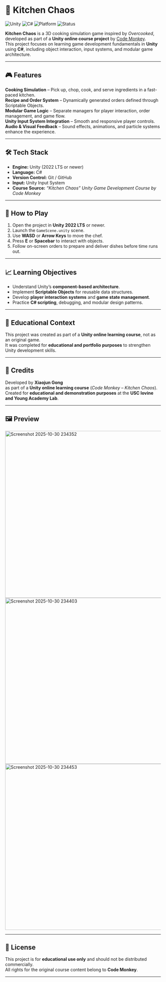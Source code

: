 # 🍳 Kitchen Chaos  

![Unity](https://img.shields.io/badge/Engine-Unity-blue?logo=unity)
![C#](https://img.shields.io/badge/Language-C%23-green)
![Platform](https://img.shields.io/badge/Platform-PC-lightgrey)
![Status](https://img.shields.io/badge/Project-Learning-orange)

**Kitchen Chaos** is a 3D cooking simulation game inspired by *Overcooked*, developed as part of a **Unity online course project** by [Code Monkey](https://www.youtube.com/@CodeMonkeyUnity).  
This project focuses on learning game development fundamentals in **Unity** using **C#**, including object interaction, input systems, and modular game architecture.  

---

## 🎮 Features  

**Cooking Simulation** – Pick up, chop, cook, and serve ingredients in a fast-paced kitchen.  
**Recipe and Order System** – Dynamically generated orders defined through Scriptable Objects.  
**Modular Game Logic** – Separate managers for player interaction, order management, and game flow.  
**Unity Input System Integration** – Smooth and responsive player controls.  
**Audio & Visual Feedback** – Sound effects, animations, and particle systems enhance the experience.  

---

## 🛠️ Tech Stack  

- **Engine:** Unity (2022 LTS or newer)  
- **Language:** C#  
- **Version Control:** Git / GitHub  
- **Input:** Unity Input System  
- **Course Source:** *“Kitchen Chaos” Unity Game Development Course by Code Monkey*  

---

## 🚀 How to Play  

1. Open the project in **Unity 2022 LTS** or newer.  
2. Launch the `GameScene.unity` scene.  
3. Use **WASD** or **Arrow Keys** to move the chef.  
4. Press **E** or **Spacebar** to interact with objects.  
5. Follow on-screen orders to prepare and deliver dishes before time runs out.  

---

## 📈 Learning Objectives  

- Understand Unity’s **component-based architecture**.  
- Implement **Scriptable Objects** for reusable data structures.  
- Develop **player interaction systems** and **game state management**.  
- Practice **C# scripting**, debugging, and modular design patterns.  

---

## 🧠 Educational Context  

This project was created as part of a **Unity online learning course**, not as an original game.  
It was completed for **educational and portfolio purposes** to strengthen Unity development skills.  

---

## 👥 Credits  

Developed by **Xiaojun Gong**  
as part of a **Unity online learning course** (*Code Monkey – Kitchen Chaos*).  
Created for **educational and demonstration purposes** at the **USC Iovine and Young Academy Lab**.  

---

## 🖼️ Preview 

<img width="956" height="540" alt="Screenshot 2025-10-30 234352" src="https://github.com/user-attachments/assets/6b87bcf5-39cf-402d-93e5-82795b8e401a" />
<img width="958" height="537" alt="Screenshot 2025-10-30 234403" src="https://github.com/user-attachments/assets/36654757-04ba-4ca8-8297-4849484a576c" />
<img width="961" height="537" alt="Screenshot 2025-10-30 234453" src="https://github.com/user-attachments/assets/0fbe2c4d-2a69-43a2-bf8a-17e66b0c81eb" />

---

## 📜 License  

This project is for **educational use only** and should not be distributed commercially.  
All rights for the original course content belong to **Code Monkey**.  

---

